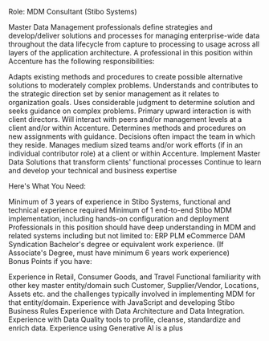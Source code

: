 Role:
MDM Consultant (Stibo Systems)

Master Data Management professionals define strategies and develop/deliver solutions and processes for managing enterprise-wide data throughout the data lifecycle from capture to processing to usage across all layers of the application architecture. A professional in this position within Accenture has the following responsibilities:

Adapts existing methods and procedures to create possible alternative solutions to moderately complex problems.
Understands and contributes to the strategic direction set by senior management as it relates to organization goals.
Uses considerable judgment to determine solution and seeks guidance on complex problems.
Primary upward interaction is with client directors.
Will interact with peers and/or management levels at a client and/or within Accenture.
Determines methods and procedures on new assignments with guidance.
Decisions often impact the team in which they reside.
Manages medium sized teams and/or work efforts (if in an individual contributor role) at a client or within Accenture.
Implement Master Data Solutions that transform clients' functional processes
Continue to learn and develop your technical and business expertise

Here's What You Need:

Minimum of 3 years of experience in Stibo Systems, functional and technical experience required
Minimum of 1 end-to-end Stibo MDM implementation, including hands-on configuration and deployment
Professionals in this position should have deep understanding in MDM and related systems including but not limited to:
ERP
PLM
eCommerce
DAM
Syndication
Bachelor's degree or equivalent work experience. (If Associate's Degree, must have minimum 6 years work experience)   
Bonus Points if you have:

Experience in Retail, Consumer Goods, and Travel
Functional familiarity with other key master entity/domain such Customer, Supplier/Vendor, Locations, Assets etc. and the challenges typically involved in implementing MDM for that entity/domain.
Experience with JavaScript and developing Stibo Business Rules
Experience with Data Architecture and Data Integration.
Experience with Data Quality tools to profile, cleanse, standardize and enrich data.
Experience using Generative AI is a plus